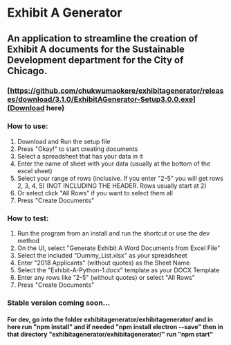 # Exhibit A Generator

## An application to streamline the creation of Exhibit A documents for the Sustainable Development department for the City of Chicago.

### [https://github.com/chukwumaokere/exhibitagenerator/releases/download/3.1.0/ExhibitAGenerator-Setup3.0.0.exe](Download here)   

### How to use:
1. Download and Run the setup file   
2. Press "Okay!" to start creating documents   
3. Select a spreadsheet that has your data in it   
4. Enter the name of sheet with your data (usually at the bottom of the excel sheet)   
5. Select your range of rows (inclusive. If you enter "2-5" you will get rows 2, 3, 4, 5) (NOT INCLUDING THE HEADER. Rows usually start at 2)   
6. Or select click "All Rows" if you want to select them all   
7. Press "Create Documents"   

### How to test:
1. Run the program from an install and run the shortcut or use the dev method   
2. On the UI, select "Generate Exhibit A Word Documents from Excel File"   
3. Select the included "Dummy_List.xlsx" as your spreadsheet   
4. Enter "2018 Applicants" (without quotes) as the Sheet Name   
5. Select the "Exhibit-A-Python-1.docx" template as your DOCX Template   
6. Enter any rows like "2-5" (without quotes) or select "All Rows"   
7. Press "Create Documents"   

### Stable version coming soon...

#### For dev, go into the folder exhibitagenerator/exhibitagenerator/ and in here run "npm install" and if needed "npm install electron --save" then in that directory "exhibitagenerator/exhibitagenerator/" run "npm start"
